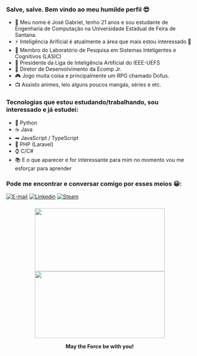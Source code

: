### Salve, salve. Bem vindo ao meu humilde perfil 😎

- 💬 Meu nome é José Gabriel, tenho 21 anos e sou estudante de Engenharia de Computação na Universidade Estadual de Feira de Santana.
- ⚡ Inteligência Arificial é atualmente a área que mais estou interessado 🎯
- 🔬 Membro do Laboratório de Pesquisa em Sistemas Inteligentes e Cognitivos (LASIC)
- 🧠 Presidente da Liga de Inteligência Artificial do IEEE-UEFS
- 💼 Diretor de Desenvolvimento da Ecomp Jr.
- 🎮 Jogo muita coisa e principalmente um RPG chamado Dofus.
- 📺 Assisto animes, leio alguns poucos mangás, séries e etc.

### Tecnologias que estou estudando/trabalhando, sou interessado e já estudei:

- 🐍 Python
- ☕ Java
- ➡ JavaScript / TypeScript
- 🐘 PHP (Laravel)
- ⌚ C/C#
- 📚 E o que aparecer e for interessante para mim no momento vou me esforçar para aprender

### Pode me encontrar e conversar comigo por esses meios 😀:

[![E-mail](https://img.shields.io/badge/engcgabrielgomes@gmail.com.br-red?logo=gmail&logoColor=white)](https://mail.google.com/mail/u/0/?view=cm&fs=1&tf=1&source=mailto&to=engcgabrielgomes@gmail.com.br)
[![Linkedin](https://img.shields.io/badge/josegabrielgomes-blue?logo=linkedin)](https://www.linkedin.com/in/jos%C3%A9-gabriel-gomes-3493b2199/)
[![Steam](https://img.shields.io/badge/-Steam-lightgrey)](https://steamcommunity.com/id/lonelytip/)
### 
<!--
**JoSGomes/JoSGomes** is a ✨ _special_ ✨ repository because its `README.md` (this file) appears on your GitHub profile.

Here are some ideas to get you started:

- 🔭 I’m currently working on ...
- 🌱 I’m currently learning ...
- 👯 I’m looking to collaborate on ...
- 🤔 I’m looking for help with ...
- 💬 Ask me about ...
- 📫 How to reach me: ...
- 😄 Pronouns: ...
- ⚡ Fun fact: ...
-->

<div align="center">
  <img height="170em" width="350em" src="https://github-readme-stats.vercel.app/api/top-langs/?username=JoSGomes&layout=compact&theme=cobalt"> 
  <img height="180em" width="350em" src="https://github-readme-streak-stats.herokuapp.com?user=JoSGomes&theme=cobalt"> 
</div>

<div align="center"> <p> <b> May the Force be with you! </b> </p> </div>

